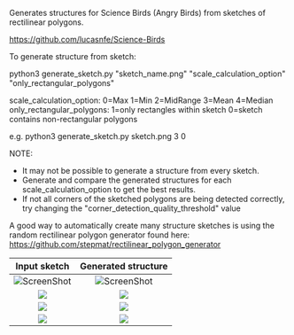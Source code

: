 Generates structures for Science Birds (Angry Birds) from sketches of rectilinear polygons.

https://github.com/lucasnfe/Science-Birds

To generate structure from sketch:

python3 generate_sketch.py "sketch_name.png" "scale_calculation_option" "only_rectangular_polygons"

scale_calculation_option:       0=Max  1=Min  2=MidRange  3=Mean  4=Median
only_rectangular_polygons:      1=only rectangles within sketch  0=sketch contains non-rectangular polygons

e.g. 
python3 generate_sketch.py sketch.png 3 0

NOTE:
-   It may not be possible to generate a structure from every sketch.
-   Generate and compare the generated structures for each scale_calculation_option to get the best results.
-   If not all corners of the sketched polygons are being detected correctly, try changing the "corner_detection_quality_threshold" value

A good way to automatically create many structure sketches is using the random rectilinear polygon generator found here:
https://github.com/stepmat/rectilinear_polygon_generator


Input sketch             |  Generated structure
:-------------------------:|:-------------------------:
![ScreenShot](/generation_examples/1a.png) | ![ScreenShot](/generation_examples/1b.jpg)
![](/generation_examples/2a.jpg) | ![](/generation_examples/2b.jpg)
![](/generation_examples/3a.jpg) | ![](/generation_examples/3b.jpg)
![](/generation_examples/4a.png) | ![](/generation_examples/4b.jpg)